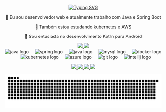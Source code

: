 <p align="center">
  <a href="https://git.io/typing-svg">
    <img src="https://readme-typing-svg.demolab.com?font=Fira+Code&weight=600&size=25&pause=1000&color=ffffff&random=false&width=435&height=40&lines=Ol%C3%A1%2C+eu+sou+William+Souza!+%E2%98%95%F0%9F%92%BB%F0%9F%8C%9F" alt="Typing SVG">
  </a>
</p>

<div align="center">
  <p>🔭 Eu sou desenvolvedor web e atualmente trabalho com Java e Spring Boot</p>
  <p>🌱 Também estou estudando kubernetes e AWS</p>
  <p>💬 Sou entusiasta no desenvolvimento Kotlin para Android</p>
</div>

<div align="center">
  <a href="https://github.com/williamsza">
    <img height="150em" src="https://github-readme-stats.vercel.app/api?username=williamsza&show_icons=true&theme=dark&include_all_commits=true&count_private=true" />
    <img height="150em" src="https://github-readme-stats.vercel.app/api/top-langs/?username=williamsza&layout=compact&langs_count=7&theme=dark" />
  </a>
</div>

<div align="center">
  <img src="https://cdn.jsdelivr.net/gh/devicons/devicon/icons/java/java-original.svg" height="40" alt="java logo" />
  <img width="12" />
   <i class="devicon-amazonwebservices-plain-wordmark colored"></i>
  <img src="https://cdn.jsdelivr.net/gh/devicons/devicon/icons/spring/spring-original.svg" height="40" alt="spring logo" />
  <img width="12" />

  <img src="https://cdn.jsdelivr.net/gh/devicons/devicon/icons/aws/aws-original.svg" height="40" alt="java logo" />
  <img width="12" />


  <img src="https://cdn.jsdelivr.net/gh/devicons/devicon/icons/mysql/mysql-original.svg" height="40" alt="mysql logo" />
  <img width="12" />
  <img src="https://cdn.jsdelivr.net/gh/devicons/devicon/icons/docker/docker-original.svg" height="40" alt="docker logo" />
  <img width="12" />
  <img src="https://cdn.jsdelivr.net/gh/devicons/devicon/icons/kubernetes/kubernetes-plain.svg" height="40" alt="kubernetes logo" />
  <img width="12" />
  <img src="https://cdn.jsdelivr.net/gh/devicons/devicon/icons/azure/azure-original.svg" height="40" alt="azure logo" />
  <img width="12" />
  <img src="https://cdn.jsdelivr.net/gh/devicons/devicon/icons/git/git-original.svg" height="40" alt="git logo" />
  <img width="12" />
  <img src="https://cdn.jsdelivr.net/gh/devicons/devicon/icons/intellij/intellij-original.svg" height="40" alt="intellij logo" />
</div>

<p></p>

<div align="center"> 
  <a href="https://www.instagram.com/william.sza/" target="_blank">
    <img src="https://img.shields.io/badge/-Instagram-%23E4405F?style=for-the-badge&logo=instagram&logoColor=white">
  </a>
  <a href="mailto:wyllsza@gmail.com" target="_blank">
    <img src="https://img.shields.io/badge/-Gmail-%23333?style=for-the-badge&logo=gmail&logoColor=white">
  </a>
  <a href="https://www.linkedin.com/in/williams2/" target="_blank">
    <img src="https://img.shields.io/badge/-LinkedIn-%230077B5?style=for-the-badge&logo=linkedin&logoColor=white">
  </a> 
  <a href="https://www.youtube.com/@williamsza" target="_blank">
    <img src="https://img.shields.io/badge/YouTube-FF0000.svg?style=for-the-badge&logo=YouTube&logoColor=white">
  </a>
</div>

![Snake animation](https://github.com/williamsza/williamsza/blob/output/github-contribution-grid-snake.svg)


